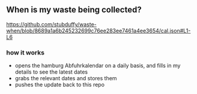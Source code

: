 ## When is my waste being collected?
  https://github.com/stubduffy/waste-when/blob/8689a1a6b245232699c76ee283ee7461a4ee3654/cal.json#L1-L6
  
  ### how it works
  - opens the hamburg Abfuhrkalendar on a daily basis, and fills in my details to see the latest dates
  - grabs the relevant dates and stores them
  - pushes the update back to this repo
  
